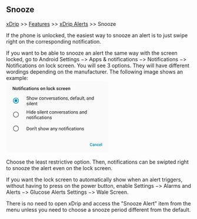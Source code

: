 ## Snooze  
[xDrip](../README.md) >> [Features](./Features_page.md) >> [xDrip Alerts](./Alerts_page.md) >> Snooze   
  
If the phone is unlocked, the easiest way to snooze an alert is to just swipe right on the corresponding notification.  

If you want to be able to snooze an alert the same way with the screen locked, go to Android Settings &#8722;> Apps & notifications &#8722;> Notifications &#8722;> Notifications on lock screen.  You will see 3 options.  They will have different wordings depending on the manufacturer.  The following image shows an example:  
![](./images/NotifOnLockScreen.png)  
  
Choose the least restrictive option.  Then, notifications can be swipted right to snooze the alert even on the lock screen.  
  
If you want the lock screen to automatically show when an alert triggers, without having to press on the power button, enable Settings &#8722;> Alarms and Alerts &#8722;> Glucose Alerts Settings &#8722;> Wale Screen.  
  
There is no need to open xDrip and access the "Snooze Alert" item from the menu unless you need to choose a snooze period different from the default.  
  
